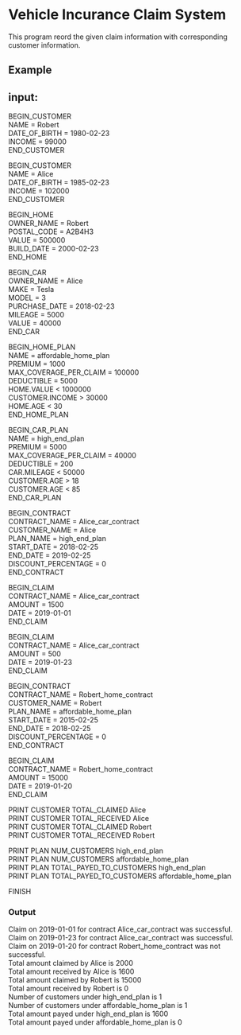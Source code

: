 # Vehicle Incurance Claim System
This program reord the given claim information with corresponding customer information.

## Example
## input:  
BEGIN_CUSTOMER  
NAME = Robert  
DATE_OF_BIRTH = 1980-02-23  
INCOME = 99000  
END_CUSTOMER  

BEGIN_CUSTOMER  
NAME = Alice  
DATE_OF_BIRTH = 1985-02-23  
INCOME = 102000  
END_CUSTOMER  

BEGIN_HOME  
OWNER_NAME = Robert  
POSTAL_CODE = A2B4H3  
VALUE = 500000  
BUILD_DATE = 2000-02-23  
END_HOME  

BEGIN_CAR  
OWNER_NAME = Alice  
MAKE = Tesla  
MODEL = 3  
PURCHASE_DATE = 2018-02-23  
MILEAGE = 5000  
VALUE = 40000  
END_CAR  

BEGIN_HOME_PLAN  
NAME = affordable_home_plan  
PREMIUM = 1000  
MAX_COVERAGE_PER_CLAIM = 100000  
DEDUCTIBLE = 5000  
HOME.VALUE < 1000000  
CUSTOMER.INCOME > 30000  
HOME.AGE < 30  
END_HOME_PLAN  

BEGIN_CAR_PLAN  
NAME = high_end_plan  
PREMIUM = 5000  
MAX_COVERAGE_PER_CLAIM = 40000  
DEDUCTIBLE = 200  
CAR.MILEAGE < 50000  
CUSTOMER.AGE > 18  
CUSTOMER.AGE < 85  
END_CAR_PLAN  

BEGIN_CONTRACT  
CONTRACT_NAME = Alice_car_contract  
CUSTOMER_NAME = Alice  
PLAN_NAME = high_end_plan  
START_DATE = 2018-02-25  
END_DATE = 2019-02-25  
DISCOUNT_PERCENTAGE = 0  
END_CONTRACT  

BEGIN_CLAIM  
CONTRACT_NAME = Alice_car_contract  
AMOUNT = 1500  
DATE = 2019-01-01  
END_CLAIM  

BEGIN_CLAIM  
CONTRACT_NAME = Alice_car_contract  
AMOUNT = 500  
DATE = 2019-01-23  
END_CLAIM  

BEGIN_CONTRACT  
CONTRACT_NAME = Robert_home_contract  
CUSTOMER_NAME = Robert  
PLAN_NAME = affordable_home_plan  
START_DATE = 2015-02-25  
END_DATE = 2018-02-25  
DISCOUNT_PERCENTAGE = 0  
END_CONTRACT  

BEGIN_CLAIM  
CONTRACT_NAME = Robert_home_contract  
AMOUNT = 15000  
DATE = 2019-01-20  
END_CLAIM  

PRINT CUSTOMER TOTAL_CLAIMED Alice  
PRINT CUSTOMER TOTAL_RECEIVED Alice  
PRINT CUSTOMER TOTAL_CLAIMED Robert  
PRINT CUSTOMER TOTAL_RECEIVED Robert  

PRINT PLAN NUM_CUSTOMERS high_end_plan  
PRINT PLAN NUM_CUSTOMERS affordable_home_plan  
PRINT PLAN TOTAL_PAYED_TO_CUSTOMERS high_end_plan  
PRINT PLAN TOTAL_PAYED_TO_CUSTOMERS affordable_home_plan  

FINISH  

### Output

Claim on 2019-01-01 for contract Alice_car_contract was successful.  
Claim on 2019-01-23 for contract Alice_car_contract was successful.  
Claim on 2019-01-20 for contract Robert_home_contract was not successful.  
Total amount claimed by Alice is 2000  
Total amount received by Alice is 1600  
Total amount claimed by Robert is 15000  
Total amount received by Robert is 0  
Number of customers under high_end_plan is 1  
Number of customers under affordable_home_plan is 1  
Total amount payed under high_end_plan is 1600  
Total amount payed under affordable_home_plan is 0  
